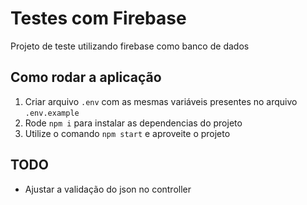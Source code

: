 # Testes com Firebase

Projeto de teste utilizando firebase como banco de dados

## Como rodar a aplicação

1. Criar arquivo `.env` com as mesmas variáveis presentes no arquivo `.env.example`
2. Rode `npm i` para instalar as dependencias do projeto
3. Utilize o comando `npm start` e aproveite o projeto

## TODO

- Ajustar a validação do json no controller
